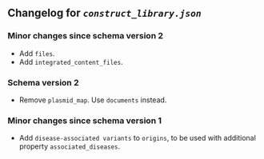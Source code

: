 ## Changelog for *`construct_library.json`*

### Minor changes since schema version 2

* Add `files`.
* Add `integrated_content_files`.

### Schema version 2

* Remove `plasmid_map`. Use `documents` instead.

### Minor changes since schema version 1

* Add `disease-associated variants` to `origins`, to be used with additional property `associated_diseases`.
